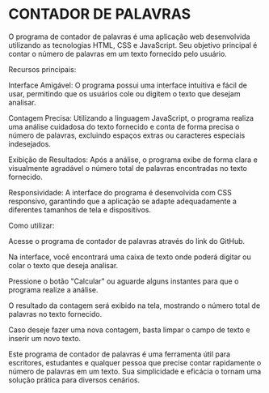 # CONTADOR DE PALAVRAS
 O programa de contador de palavras é uma aplicação web desenvolvida utilizando as tecnologias HTML, CSS e JavaScript. Seu objetivo principal é contar o número de palavras em um texto fornecido pelo usuário.

Recursos principais:

Interface Amigável: O programa possui uma interface intuitiva e fácil de usar, permitindo que os usuários cole ou digitem o texto que desejam analisar.

Contagem Precisa: Utilizando a linguagem JavaScript, o programa realiza uma análise cuidadosa do texto fornecido e conta de forma precisa o número de palavras, excluindo espaços extras ou caracteres especiais indesejados.

Exibição de Resultados: Após a análise, o programa exibe de forma clara e visualmente agradável o número total de palavras encontradas no texto fornecido.

Responsividade: A interface do programa é desenvolvida com CSS responsivo, garantindo que a aplicação se adapte adequadamente a diferentes tamanhos de tela e dispositivos.

Como utilizar:

Acesse o programa de contador de palavras através do link do GitHub.

Na interface, você encontrará uma caixa de texto onde poderá digitar ou colar o texto que deseja analisar.

Pressione o botão "Calcular" ou aguarde alguns instantes para que o programa realize a análise.

O resultado da contagem será exibido na tela, mostrando o número total de palavras no texto fornecido.

Caso deseje fazer uma nova contagem, basta limpar o campo de texto e inserir um novo texto.

Este programa de contador de palavras é uma ferramenta útil para escritores, estudantes e qualquer pessoa que precise contar rapidamente o número de palavras em um texto. Sua simplicidade e eficácia o tornam uma solução prática para diversos cenários.
